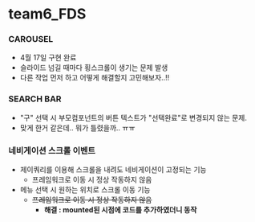 # team6_FDS

### CAROUSEL

* 4월 17일 구현 완료
* 슬라이드 넘길 때마다 횡스크롤이 생기는 문제 발생
* 다른 작업 먼저 하고 어떻게 해결할지 고민해보자..!!




### SEARCH BAR

* "구" 선택 시 부모컴포넌트의 버튼 텍스트가 "선택완료"로 변경되지 않는 문제.
* 맞게 한거 같은데.. 뭐가 틀렸을까.. ㅠㅠ 



### 네비게이션 스크롤 이벤트 

* 제이쿼리를 이용해 스크롤을 내려도 네비게이션이 고정되는 기능 
  * 프레임워크로 이동 시 정상 작동하지 않음
* 메뉴 선택 시 원하는 위치로 스크롤 이동 기능
  * ~~프레임워크로 이동 시 정상 작동하지 않음~~
    * **해결 : mounted된 시점에 코드를 추가하였더니 동작**

